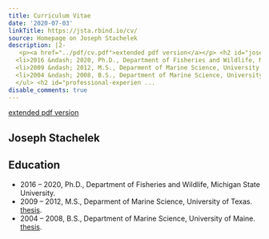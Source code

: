 ```yaml
---
title: Curriculum Vitae
date: '2020-07-03'
linkTitle: https://jsta.rbind.io/cv/
source: Homepage on Joseph Stachelek
description: |2-
   <p><a href="../pdf/cv.pdf">extended pdf version</a></p> <h2 id="joseph-stachelek">Joseph Stachelek</h2> <h2 id="education">Education</h2> <ul>
  <li>2016 &ndash; 2020, Ph.D., Department of Fisheries and Wildlife, Michigan State University.</li>
  <li>2009 &ndash; 2012, M.S., Deparment of Marine Science, University of Texas. <a href="http://repositories.lib.utexas.edu/handle/2152/ETD-UT-2012-05-5549">thesis</a>.</li>
  <li>2004 &ndash; 2008, B.S., Department of Marine Science, University of Maine. <a href="../pdf/FieldGuidetoMarinePlantsAlgae.pdf">thesis</a>.</li>
  </ul> <h2 id="professional-experien ...
disable_comments: true
---
```

 <p><a href="../pdf/cv.pdf">extended pdf version</a></p> <h2 id="joseph-stachelek">Joseph Stachelek</h2> <h2 id="education">Education</h2> <ul>
<li>2016 &ndash; 2020, Ph.D., Department of Fisheries and Wildlife, Michigan State University.</li>
<li>2009 &ndash; 2012, M.S., Deparment of Marine Science, University of Texas. <a href="http://repositories.lib.utexas.edu/handle/2152/ETD-UT-2012-05-5549">thesis</a>.</li>
<li>2004 &ndash; 2008, B.S., Department of Marine Science, University of Maine. <a href="../pdf/FieldGuidetoMarinePlantsAlgae.pdf">thesis</a>.</li>
</ul> <h2 id="professional-experien ...